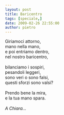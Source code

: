 ```yaml
---
layout: post
title: Baricentro
tags: [speciale,]
date: 2009-02-26 22:55:00
author: pietro
---
```

Giriamoci attorno,<br/>mano nella mano,<br/>e poi entriamo dentro,<br/>nel nostro baricentro,<br/><br/>bilanciamo i sospiri,<br/>pesandoli leggeri,<br/>sono veri o sono falsi,<br/>questi sforzi sono valsi?<br/><br/>Prendo bene la mira,<br/>e la tua mano spara.<br/><br/><span style="font-style: italic">A Chiara...</span>

